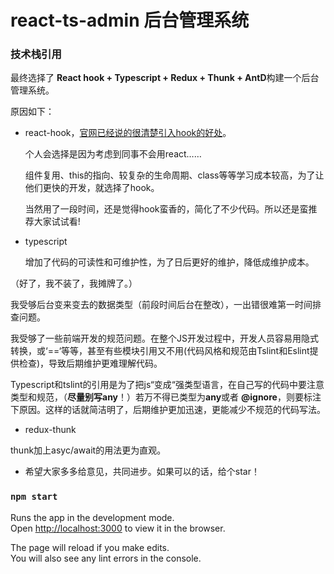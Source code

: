 # react-ts-admin 后台管理系统


### 技术栈引用
最终选择了 **React hook + Typescript + Redux + Thunk + AntD**构建一个后台管理系统。

原因如下：


* react-hook，[官网已经说的很清楚引入hook的好处](https://react-1251415695.cos-website.ap-chengdu.myqcloud.com/docs/hooks-intro.html#motivation)。

   个人会选择是因为考虑到同事不会用react……

   组件复用、this的指向、较复杂的生命周期、class等等学习成本较高，为了让他们更快的开发，就选择了hook。

   当然用了一段时间，还是觉得hook蛮香的，简化了不少代码。所以还是蛮推荐大家试试看!
* typescript 
   
  增加了代码的可读性和可维护性，为了日后更好的维护，降低成维护成本。

 （好了，我不装了，我摊牌了。）

  我受够后台变来变去的数据类型（前段时间后台在整改），一出错很难第一时间排查问题。

  我受够了一些前端开发的规范问题。在整个JS开发过程中，开发人员容易用隐式转换，或‘==‘等等，甚至有些模块引用又不用(代码风格和规范由Tslint和Eslint提供检查)，导致后期维护更难理解代码。

  Typescript和tslint的引用是为了把js“变成“强类型语言，在自己写的代码中要注意类型和规范，（**尽量别写any**！）若万不得已类型为**any**或者 **@ignore**，则要标注下原因。这样的话就简洁明了，后期维护更加迅速，更能减少不规范的代码写法。

  
*  redux-thunk
  
  thunk加上asyc/await的用法更为直观。

* 希望大家多多给意见，共同进步。如果可以的话，给个star！

  
### `npm start`

Runs the app in the development mode.<br>
Open [http://localhost:3000](http://localhost:3000) to view it in the browser.

The page will reload if you make edits.<br>
You will also see any lint errors in the console.